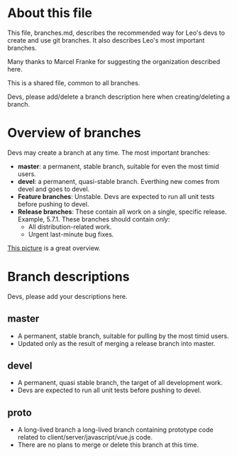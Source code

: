 # About this file

This file, branches.md, describes the recommended way for Leo's devs to create and use git branches. It also describes Leo's most important branches. 

Many thanks to Marcel Franke for suggesting the organization described here.

This is a shared file, common to all branches.

Devs, please add/delete a branch description here when creating/deleting a branch.

# Overview of branches

Devs may create a branch at any time.  The most important branches:

- **master**: a permanent, stable branch,  suitable for even the most timid users.
- **devel**: a permanent, quasi-stable branch. Everthing new comes from devel and goes to devel.
- **Feature branches**:  Unstable. Devs are expected to run all unit tests before pushing to devel.
- **Release branches**: These contain all work on a single, specific release.  Example, 5.7.1.
  These branches should contain *only*:
  - All distribution-related work.
  - Urgent last-minute bug fixes.

[This picture](https://blog.seibert-media.net/wp-content/uploads/2014/03/Gitflow-Workflow-3.png) is a great overview.

# Branch descriptions

Devs, please add your descriptions here.

## master

- A permanent, stable branch, suitable for pulling by the most timid users.
- Updated only as the result of merging a release branch into master.

## devel

- A permanent, quasi stable branch, the target of all development work.
- Devs are expected to run all unit tests before pushing to devel.

## proto

- A long-lived branch a long-lived branch containing prototype code related to client/server/javascript/vue.js code.
- There are no plans to merge or delete this branch at this time.

